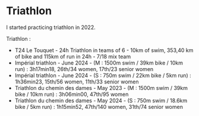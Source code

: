 # Triathlon

I started practicing triathlon in 2022.

Triathlon : 
<ul>
    <li> T24 Le Touquet - 24h Triathlon in teams of 6 - 10km of swim, 353,40 km of bike and 115km of run in 24h - 7/18 mix team </li> 
    <li> Impérial triathlon - June 2024 - (M : 1500m swim / 39km bike / 10km run) : 3h17min18, 26th/34 women, 17th/23 senior women</li>
    <li> Impérial triathlon - June 2024 - (S : 750m swim / 22km bike / 5km run) : 1h36min23, 15th/56 women, 11th/33 senior women  </li>
    <li> Triathlon du chemin des dames - May 2023 -  (M : 1500m swim / 39km bike / 10km run) : 3h06min00, 47th/95 women</li>
    <li> Triathlon du chemin des dames - May 2024 -  (S : 750m swim / 18.6km bike / 5km run) : 1h15min52, 47th/140 women, 31th/74 senior women </li>


</ul>